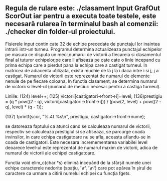 Regula de rulare este:
./clasament Input GrafOut ScorOut
iar pentru a executa toate testele, este necesară rularea în terminalul bash al comenzii:
./checker
din folder-ul proiectului.
---
Fisierele input contin cate 32 de echipe precedate de punctajul lor inaintea intrarii intr-un turneu. Programul determina actualizeaza punctajul echipelor pe masura ce disputa un meci,numarul de victorii a fiecareia si clasamentul final al tuturor echipelor,pe care il afiseaza pe cate cate o linie incepand cu prima echipa care a pierdut pana la echipa care a castigat turneul. In matricea de adiacenta utilizata, exista muchie de la j la i daca intre i si j, j a castigat. Numarul de victorii  este reprezentat de numarul de elemente nenule de pe fiecare coloana. In functia clasament, se determina numarul de victorii si level-ul (numarul de meciuri necesar pentru a castiga turneul). 

Liniile:
(124) level++; 
(125) victorii[castigatori->front->i]=level;
(136)prestigiu = (q * pow((2 - q), victorii[castigatori->front->i])) / (pow(2, level) + pow((2 - q), level) * (q - 1));

(137) fprintf(scor, "%.4f %s\n", prestigiu, castigatori->front->nume);

se datoreaza faptului ca atunci cand se calculeaza numarul de victorii, respectiv se calculeaza prestigiul si se afiseaza, se parcurge coada invinsilor, in care echipa castigatoare nu se afla, aceasta aflandu-se in coada de castigatori. Este necesara incremementarea variabilei level deoarece level-ul este reprezentat de numarul maxim de victorii, adica de numarul de victorii ale echipei castigatoare.

Functia void elim_c(char *s) elimină începând de la sfârșit numele unei echipe caracterele nedorite (spațiu, '\r', '\n') care pot apărea în șirul de caractere ca urmare a citirii numelui echipei cu funcția fgets.


